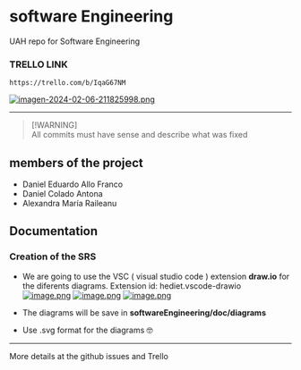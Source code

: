 # software Engineering
UAH repo for Software Engineering 
### TRELLO LINK
```
https://trello.com/b/IqaG67NM
```
[![imagen-2024-02-06-211825998.png](https://i.postimg.cc/Ls5WMtsb/imagen-2024-02-06-211825998.png)](https://postimg.cc/FftpyJ3y)
___

> [!WARNING]\
> All commits must have sense and describe what was fixed

## members of the project
- Daniel Eduardo Allo Franco
- Daniel Colado Antona
- Alexandra María Raileanu

## Documentation

### Creation of the SRS
- We are going to use the VSC ( visual studio code ) extension **draw.io** for the diferents diagrams. Extension id: hediet.vscode-drawio<br>
 [![image.png](https://i.postimg.cc/nh18NRQZ/image.png)](https://postimg.cc/4YnF915F)
[![image.png](https://i.postimg.cc/7YYSgbMV/image.png)](https://postimg.cc/K4wKbGWk)
[![image.png](https://i.postimg.cc/c1jdcbfb/image.png)](https://postimg.cc/K4PXGQqP)
 
- The diagrams will be save in **softwareEngineering/doc/diagrams**
- Use .svg format for the diagrams 🤓
___
More details at the github issues and Trello
